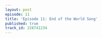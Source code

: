 ```yaml
---
layout: post
episode: 11
title: 'Episode 11: End of the World Song'
published: true
track_id: 228741234
---
```

<div class='list post-player' track='{{page.track_id}}'></div>